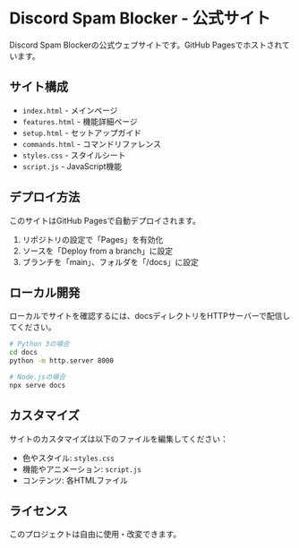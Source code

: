 # Discord Spam Blocker - 公式サイト

Discord Spam Blockerの公式ウェブサイトです。GitHub Pagesでホストされています。

## サイト構成

- `index.html` - メインページ
- `features.html` - 機能詳細ページ
- `setup.html` - セットアップガイド
- `commands.html` - コマンドリファレンス
- `styles.css` - スタイルシート
- `script.js` - JavaScript機能

## デプロイ方法

このサイトはGitHub Pagesで自動デプロイされます。

1. リポジトリの設定で「Pages」を有効化
2. ソースを「Deploy from a branch」に設定
3. ブランチを「main」、フォルダを「/docs」に設定

## ローカル開発

ローカルでサイトを確認するには、docsディレクトリをHTTPサーバーで配信してください。

```bash
# Python 3の場合
cd docs
python -m http.server 8000

# Node.jsの場合
npx serve docs
```

## カスタマイズ

サイトのカスタマイズは以下のファイルを編集してください：

- 色やスタイル: `styles.css`
- 機能やアニメーション: `script.js`
- コンテンツ: 各HTMLファイル

## ライセンス

このプロジェクトは自由に使用・改変できます。
